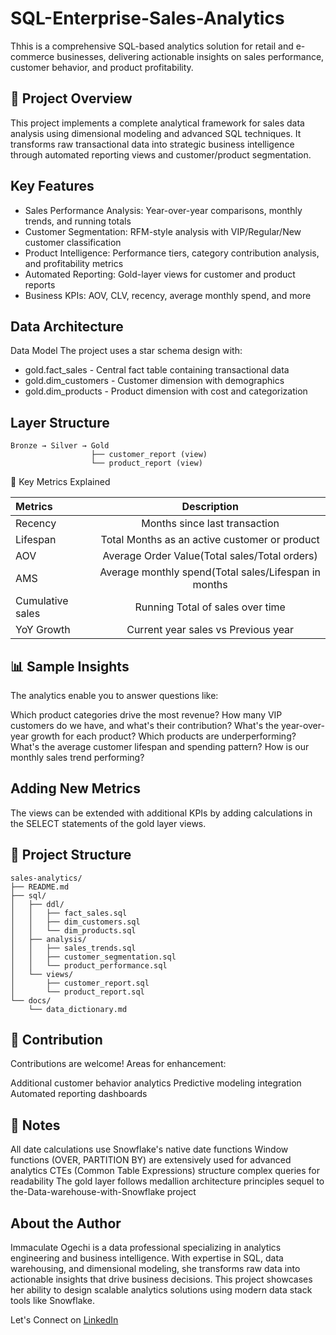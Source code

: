# SQL-Enterprise-Sales-Analytics


Thhis is a comprehensive SQL-based analytics solution for retail and e-commerce businesses, delivering actionable insights on sales performance, customer behavior, and product profitability.


## 🎯 Project Overview
 This project implements a complete analytical framework for sales data analysis using dimensional modeling and advanced SQL techniques. It transforms raw transactional data into strategic business intelligence through automated reporting views and customer/product segmentation.


## Key Features

 * Sales Performance Analysis: Year-over-year comparisons, monthly trends, and running totals
 * Customer Segmentation: RFM-style analysis with VIP/Regular/New customer classification
 * Product Intelligence: Performance tiers, category contribution analysis, and profitability metrics
 * Automated Reporting: Gold-layer views for customer and product reports
 * Business KPIs: AOV, CLV, recency, average monthly spend, and more
   

## Data Architecture
Data Model
The project uses a star schema design with:

* gold.fact_sales - Central fact table containing transactional data
* gold.dim_customers - Customer dimension with demographics
* gold.dim_products - Product dimension with cost and categorization
  

## Layer Structure
```
Bronze → Silver → Gold
                  ├── customer_report (view)
                  └── product_report (view)
```


🔑 Key Metrics Explained

| Metrics | Description                                       |
:---------|:-------------------------------------------------:|    
|Recency  |Months since last transaction
|Lifespan |Total Months as an active customer or product
|AOV      |Average Order Value(Total sales/Total orders)
|AMS      |Average monthly spend(Total sales/Lifespan in months
|Cumulative sales |Running Total of sales over time
|YoY Growth       |Current year sales vs Previous year


## 📊 Sample Insights
The analytics enable you to answer questions like:

Which product categories drive the most revenue?
How many VIP customers do we have, and what's their contribution?
What's the year-over-year growth for each product?
Which products are underperforming?
What's the average customer lifespan and spending pattern?
How is our monthly sales trend performing?

## Adding New Metrics
The views can be extended with additional KPIs by adding calculations in the SELECT statements of the gold layer views.

## 📁 Project Structure
```
sales-analytics/
├── README.md
├── sql/
│   ├── ddl/
│   │   ├── fact_sales.sql
│   │   ├── dim_customers.sql
│   │   └── dim_products.sql
│   ├── analysis/
│   │   ├── sales_trends.sql
│   │   ├── customer_segmentation.sql
│   │   └── product_performance.sql
│   └── views/
│       ├── customer_report.sql
│       └── product_report.sql
└── docs/
    └── data_dictionary.md
```

## 🤝 Contribution
Contributions are welcome! Areas for enhancement:

Additional customer behavior analytics
Predictive modeling integration
Automated reporting dashboards

## 📝 Notes

All date calculations use Snowflake's native date functions
Window functions (OVER, PARTITION BY) are extensively used for advanced analytics
CTEs (Common Table Expressions) structure complex queries for readability
The gold layer follows medallion architecture principles sequel to the-Data-warehouse-with-Snowflake project

##  About the Author
Immaculate Ogechi is a data professional specializing in analytics engineering and business intelligence. With expertise in SQL, data warehousing, and dimensional modeling, she transforms raw data into actionable insights that drive business decisions. This project showcases her ability to design scalable analytics solutions using modern data stack tools like Snowflake.

Let's Connect on [LinkedIn](www.linkedin.com/in/immaculateogechi)
